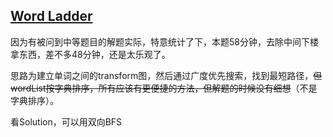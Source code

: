 ## [Word Ladder](https://leetcode.com/problems/word-ladder/)

因为有被问到中等题目的解题实际，特意统计了下，本题58分钟，去除中间下楼拿东西，差不多48分钟，还是太乐观了。

思路为建立单词之间的transform图，然后通过广度优先搜索，找到最短路径，~~但wordList按字典排序，所有应该有更便捷的方法，但解题的时候没有细想~~（不是字典排序）。

看Solution，可以用双向BFS
